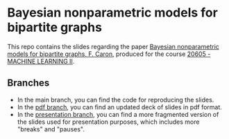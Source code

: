 # Bayesian nonparametric models for bipartite graphs

This repo contains the slides regarding the paper [Bayesian nonparametric models for bipartite graphs, F. Caron](https://papers.nips.cc/paper/2012/hash/0768281a05da9f27df178b5c39a51263-Abstract.html), produced for the course [20605 - MACHINE LEARNING II](https://didattica.unibocconi.it/ts/tsn_anteprima.php?cod_ins=20605&anno=2022&IdPag=6619).

## Branches

- In the main branch, you can find the code for reproducing the slides.
- In the [pdf branch](https://github.com/andreateruzzi/bnp-bipartite-graphs-caron2012/tree/pdf), you can find an updated deck of slides in pdf format.
- In the [presentation branch](https://github.com/andreateruzzi/bnp-bipartite-graphs-caron2012/tree/presentation), you can find a more fragmented version of the slides used for presentation purposes, which includes more "breaks" and "pauses".
